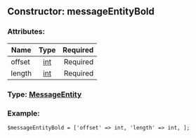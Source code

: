 ## Constructor: messageEntityBold  

### Attributes:

| Name     |    Type       | Required |
|----------|:-------------:|---------:|
|offset|[int](../types/int.md) | Required|
|length|[int](../types/int.md) | Required|


### Type: [MessageEntity](../types/MessageEntity.md)

### Example:


```
$messageEntityBold = ['offset' => int, 'length' => int, ];
```